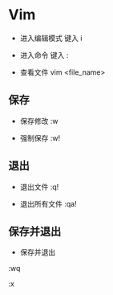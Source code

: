 # Vim

- 进入编辑模式
键入 i

- 进入命令
键入 :

- 查看文件
vim <file_name>

## 保存

- 保存修改
:w

- 强制保存
:w!

## 退出

- 退出文件
:q!

- 退出所有文件
:qa!

## 保存并退出

- 保存并退出

:wq

:x
